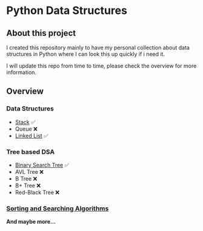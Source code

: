 # Python Data Structures

## About this project

I created this repository mainly to have my personal collection about data structures in Python where I can look this up
quickly if i need it. 

I will update this repo from time to time, please check the overview for more information.

## Overview

### Data Structures
- [Stack](https://github.com/m3xw3ll/DataStructures/blob/master/Stack.md) ✅
- Queue ❌ 
- [Linked List](https://github.com/m3xw3ll/DataStructures/blob/master/Linked_List.md) ✅

### Tree based DSA
- [Binary Search Tree](https://github.com/m3xw3ll/DataStructures/blob/master/BinarySearchTree.md) ✅
- AVL Tree ❌ 
- B Tree ❌ 
- B+ Tree ❌ 
- Red-Black Tree ❌ 

### [Sorting and Searching Algorithms](https://github.com/m3xw3ll/DataStructures/blob/master/SortingSearching.md)




**And maybe more...**